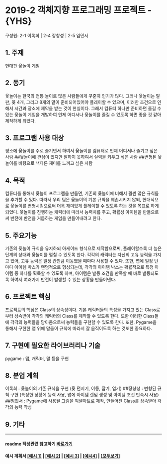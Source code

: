 # 2019-2 객체지향 프로그래밍 프로젝트 - **{YHS}**
구성원: 2-1 이록희 | 2-4 장창성 | 2-5 임민서

## 1. 주제
현대판  윷놀이 게임

## 2. 동기
 윷놀이는 한국의 전통 놀이로 많은 사람들에게 꾸준히 인기가 많다. 그러나 윷놀이는 말 판, 윷 4개, 그리고 8개의 말이 준비되어있어야 플레이할 수 있으며, 이러한 조건으로 인해서 시간과 장소에 제약을 받는 것이 현실이다. 그래서 컴퓨터 하나만 준비하면 즐길 수 있는 윷놀이 게임을 개발하여 언제 어디서나 윷놀이를 즐길 수 있도록 하면 좋을 것 같아 제작하게 되었다. 

## 3. 프로그램 사용 대상
평소에 윷놀이를 주로 즐기면서 하여서 윷놀이를 컴퓨터로 언제 어디서나 즐기고 싶은 사람
##윷놀이에 관심이 있지만 잘하지 못하여서 실력을 키우고 싶은 사람
##변형된 윷놀이를 바탕으로 색다른 재미를 느끼고 싶은 사람

## 4. 목적
 컴퓨터를 통해서 윷놀이 프로그램을 만들면, 기존의 윷놀이에 비해서 훨씬 많은 규칙들을 추가할 수 있다. 따라서 우리 팀은 윷놀이의 기본 규칙을 훼손시키지 않되, 현대식으로 윷놀이를 변형시킴으로써 더욱 재미있게 플레이할 수 있도록 하는 것을 목표로 하게 되었다. 윷놀이를 진행하는 캐릭터에 따라서 능력치를 주고, 확률성 아이템을 만듦으로써 반전에 반전을 거듭하는 게임을 만들어내려고 한다.

## 5. 주요기능 
 기존의 윷놀이 규칙을 유지하되 아케이드 형식으로 제작함으로써, 플레이할수록 더 높은 단계의 상대와 윷놀이를 펼칠 수 있도록 한다. 각각의 캐릭터는 자신의 고유 능력을 가지고 있어, 고유 능력은 일정 칸만큼 이동했을 때마다 사용할 수 있다. 또한, 맵에 일정 턴마다 아이템 박스가 랜덤적으로 형성되는데, 각각의 아이템 박스는 확률적으로 특정 아이템 중 하나를 획득할 수 있도록 하며, 아이템은 발동 조건을 만족할 때 바로 발동되도록 하여서 여러가지 반전이 발생할 수 있는 상황을 만들어낸다.

## 6. 프로젝트 핵심
 프로젝트의 핵심은 Class의 상속성이다. 기본 캐릭터들의 특성을 가지고 있는 Class로부터 상속받아 각각의 캐릭터의 Class를 제작할 수 있도록 한다. 또한 이러한 Class들에 각각의 능력들을 담아둠으로써 능력들을 구현할 수 있도록 한다. 또한, Pygame을 통해서 구현한 맵 위에 말들이 규칙에 따라서 잘 움직이도록 하는 것또한 중요하다.

## 7. 구현에 필요한 라이브러리나 기술
pygame : 맵, 캐릭터, 말 등을 구현

## 8. **분업 계획**
이록희 : 윷놀이의 기존 규칙을 구현 (윷 던지기, 이동, 잡기, 업기)
##장창성 : 변형된 규칙 구현 (특정한 상황에 능력 사용, 맵에 아이템 랜덤 생성 및 아이템 조건 만족시 사용)
##임민서 : Pygame에 사용될 그림을 픽셀아트로 제작, 만들어진 Class를 상속받아 각각의 능력 작성

## 9. 기타

<hr>

#### readme 작성관련 참고하기 [바로가기](https://heropy.blog/2017/09/30/markdown/)

#### 예시 계획서 [[예시 1]](https://docs.google.com/document/d/1hcuGhTtmiTUxuBtr3O6ffrSMahKNhEj33woE02V-84U/edit?usp=sharing) | [[예시 2]](https://docs.google.com/document/d/1FmxTZvmrroOW4uZ34Xfyyk9ejrQNx6gtsB6k7zOvHYE/edit?usp=sharing) | [[예시 3]](https://github.com/goldmango328/2018-OOP-Python-Light) | [[예시4]](https://github.com/ssy05468/2018-OOP-Python-lightbulb) | [[모두보기]](https://github.com/kadragon/oop_project_ex/network/members)
